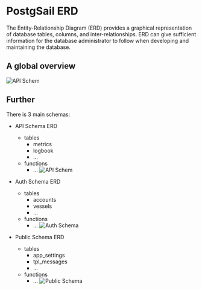 # PostgSail ERD
The Entity-Relationship Diagram (ERD) provides a graphical representation of database tables, columns, and inter-relationships. ERD can give sufficient information for the database administrator to follow when developing and maintaining the database.

## A global overview
![API Schem](https://github.com/xbgmsharp/postgsail/ERD/postgsail.pgerd.png "API Schema")

## Further
There is 3 main schemas:
- API Schema ERD
    - tables
      - metrics
      - logbook
      - ...
    - functions
      - ...
![API Schem](https://github.com/xbgmsharp/postgsail/ERD/ERD_schema_api.png "API Schema")

- Auth Schema ERD
  - tables
    - accounts
    - vessels
    - ...
  - functions
    - ...
![Auth Schema](https://github.com/xbgmsharp/postgsail/ERD/ERD_schema_auth.png "Auth Schema")

- Public Schema ERD
  - tables
    - app_settings
    - tpl_messages
    - ...
  - functions
    - ...
![Public Schema](https://github.com/xbgmsharp/postgsail/ERD/ERD_schema_public.png "Public Schema")

